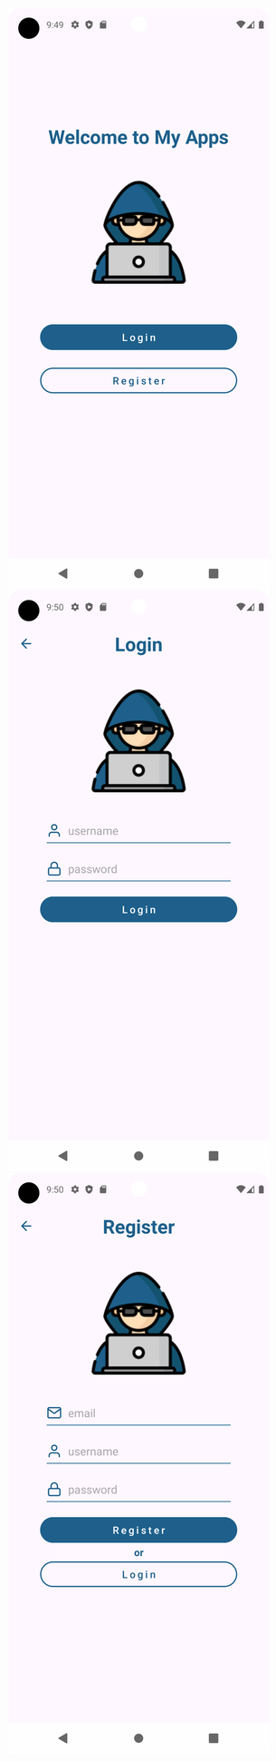 ![logo](Screenshot_20241106_214948.png)
![](Screenshot_20241106_215030.png)
![](Screenshot_20241106_215045.png)

